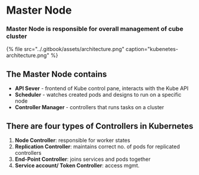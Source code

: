 # Master Node

### Master Node is responsible for overall management of cube cluster

{% file src="../.gitbook/assets/architecture.png" caption="kubenetes-architecture.png" %}

## The Master Node contains 

* **API Sever** - frontend of Kube control pane, interacts with the Kube API 
* **Scheduler** - watches created pods and designs to run on a specific node
* **Controller Manager** - controllers that runs tasks on a cluster

## There are four types of Controllers in Kubernetes

1. **Node Controller**: responsible for worker states
2. **Replication Controller**: maintains correct no. of pods for replicated controllers
3. **End-Point Controller**: joins services and pods together
4. **Service account/ Token Controller**: access mgmt.



